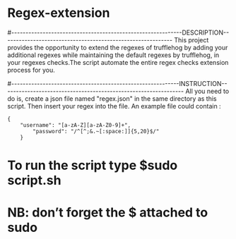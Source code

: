 # Regex-extension

#------------------------------------------------------------DESCRIPTION------------------------------------------------------------
         This project provides the opportunity to extend the regexes of trufflehog by adding your additional regexes while maintaining the default regexes by trufflehog, in  your regexes checks.The script automate the entire regex checks extension process for you. 

#-----------------------------------------------------------INSTRUCTION----------------------------------------------------------------
         All you need to do is, create a json file named "regex.json" in the
 same directory as this script. Then insert your regex into the file. 
 An example file could contain :

	{
	    "username": "[a-zA-Z][a-zA-Z0-9]+",
			"password": "/^[^;&.~[:space:]]{5,20}$/"
		}

# To run the script type $sudo script.sh
# NB: don’t forget the $ attached to sudo
